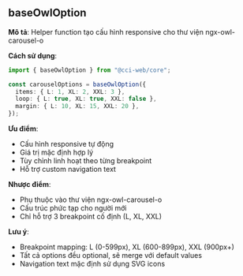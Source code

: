## baseOwlOption

**Mô tả**: Helper function tạo cấu hình responsive cho thư viện ngx-owl-carousel-o

**Cách sử dụng**:

```typescript
import { baseOwlOption } from "@cci-web/core";

const carouselOptions = baseOwlOption({
  items: { L: 1, XL: 2, XXL: 3 },
  loop: { L: true, XL: true, XXL: false },
  margin: { L: 10, XL: 15, XXL: 20 },
});
```

**Ưu điểm**:

- Cấu hình responsive tự động
- Giá trị mặc định hợp lý
- Tùy chỉnh linh hoạt theo từng breakpoint
- Hỗ trợ custom navigation text

**Nhược điểm**:

- Phụ thuộc vào thư viện ngx-owl-carousel-o
- Cấu trúc phức tạp cho người mới
- Chỉ hỗ trợ 3 breakpoint cố định (L, XL, XXL)

**Lưu ý**:

- Breakpoint mapping: L (0-599px), XL (600-899px), XXL (900px+)
- Tất cả options đều optional, sẽ merge với default values
- Navigation text mặc định sử dụng SVG icons
